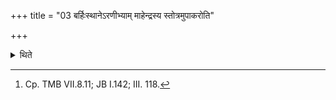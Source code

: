 +++
title = "03 बर्हिःस्थानेऽरणीभ्याम् माहेन्द्रस्य स्तोत्रमुपाकरोति"

+++

<details><summary>थिते</summary>

3. Instead of the (two) barhis(-grass-blades) (the Adhvaryu) bespeaks the Māhendra-Stotra by means of the two churning sticks.[^1]   

[^1]: Cp. TMB VII.8.11; JB I.142; III. 118. 
</details>
